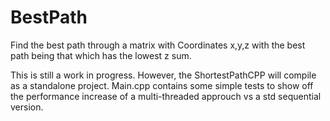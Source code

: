 # BestPath
Find the best path through a matrix with Coordinates x,y,z with the best path being that which has the lowest z sum.

This is still a work in progress. However, the ShortestPathCPP will compile as a standalone project. 
Main.cpp contains some simple tests to show off the performance increase of a multi-threaded approuch vs a std sequential version.
